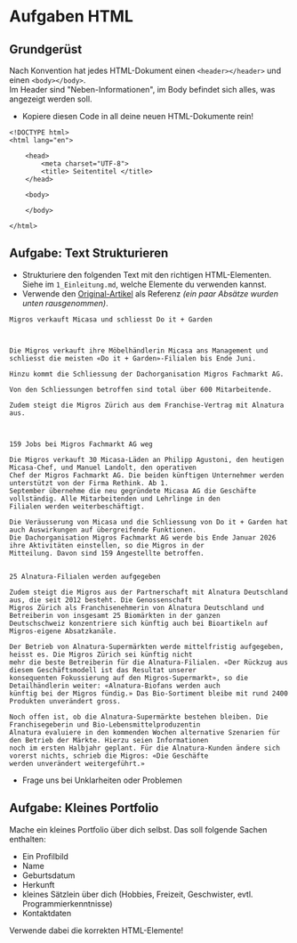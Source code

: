 # Aufgaben HTML

## Grundgerüst 
Nach Konvention hat jedes HTML-Dokument einen `<header></header>` und einen `<body></body>`.  
Im Header sind "Neben-Informationen", im Body befindet sich alles, was angezeigt werden soll.

- Kopiere diesen Code in all deine neuen HTML-Dokumente rein!
```
<!DOCTYPE html>
<html lang="en">

    <head>
        <meta charset="UTF-8">
        <title> Seitentitel </title>
    </head>

    <body>

    </body>

</html>
```

## Aufgabe: Text Strukturieren 

- Strukturiere den folgenden Text mit den richtigen HTML-Elementen. Siehe im `1_Einleitung.md`, welche Elemente du verwenden kannst.  
- Verwende den [Original-Artikel](https://www.srf.ch/news/wirtschaft/detailhandel-migros-verkauft-micasa-und-schliesst-do-it-garden-1) als Referenz *(ein paar Absätze wurden unten  rausgenommen)*.

```
Migros verkauft Micasa und schliesst Do it + Garden



Die Migros verkauft ihre Möbelhändlerin Micasa ans Management und schliesst die meisten «Do it + Garden»-Filialen bis Ende Juni.

Hinzu kommt die Schliessung der Dachorganisation Migros Fachmarkt AG.

Von den Schliessungen betroffen sind total über 600 Mitarbeitende.

Zudem steigt die Migros Zürich aus dem Franchise-Vertrag mit Alnatura aus.



159 Jobs bei Migros Fachmarkt AG weg

Die Migros verkauft 30 Micasa-Läden an Philipp Agustoni, den heutigen Micasa-Chef, und Manuel Landolt, den operativen 
Chef der Migros Fachmarkt AG. Die beiden künftigen Unternehmer werden unterstützt von der Firma Rethink. Ab 1. 
September übernehme die neu gegründete Micasa AG die Geschäfte vollständig. Alle Mitarbeitenden und Lehrlinge in den 
Filialen werden weiterbeschäftigt.

Die Veräusserung von Micasa und die Schliessung von Do it + Garden hat auch Auswirkungen auf übergreifende Funktionen. 
Die Dachorganisation Migros Fachmarkt AG werde bis Ende Januar 2026 ihre Aktivitäten einstellen, so die Migros in der 
Mitteilung. Davon sind 159 Angestellte betroffen.


25 Alnatura-Filialen werden aufgegeben

Zudem steigt die Migros aus der Partnerschaft mit Alnatura Deutschland aus, die seit 2012 besteht. Die Genossenschaft 
Migros Zürich als Franchisenehmerin von Alnatura Deutschland und Betreiberin von insgesamt 25 Biomärkten in der ganzen 
Deutschschweiz konzentriere sich künftig auch bei Bioartikeln auf Migros-eigene Absatzkanäle.

Der Betrieb von Alnatura-Supermärkten werde mittelfristig aufgegeben, heisst es. Die Migros Zürich sei künftig nicht 
mehr die beste Betreiberin für die Alnatura-Filialen. «Der Rückzug aus diesem Geschäftsmodell ist das Resultat unserer 
konsequenten Fokussierung auf den Migros-Supermarkt», so die Detailhändlerin weiter: «Alnatura-Biofans werden auch 
künftig bei der Migros fündig.» Das Bio-Sortiment bleibe mit rund 2400 Produkten unverändert gross.

Noch offen ist, ob die Alnatura-Supermärkte bestehen bleiben. Die Franchisegeberin und Bio-Lebensmittelproduzentin 
Alnatura evaluiere in den kommenden Wochen alternative Szenarien für den Betrieb der Märkte. Hierzu seien Informationen 
noch im ersten Halbjahr geplant. Für die Alnatura-Kunden ändere sich vorerst nichts, schrieb die Migros: «Die Geschäfte 
werden unverändert weitergeführt.»
```

- Frage uns bei Unklarheiten oder Problemen

## Aufgabe: Kleines Portfolio 

Mache ein kleines Portfolio über dich selbst. Das soll folgende Sachen enthalten:

- Ein Profilbild 
- Name
- Geburtsdatum
- Herkunft
- kleines Sätzlein über dich (Hobbies, Freizeit, Geschwister, evtl. Programmierkenntnisse)
- Kontaktdaten

Verwende dabei die korrekten HTML-Elemente!